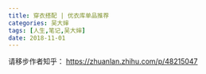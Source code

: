 ```yaml
---
title: 穿衣搭配 | 优衣库单品推荐
categories: 吴大婶
tags: [人生,笔记,吴大婶]
date: 2018-11-01
---
```


请移步作者知乎：
https://zhuanlan.zhihu.com/p/48215047